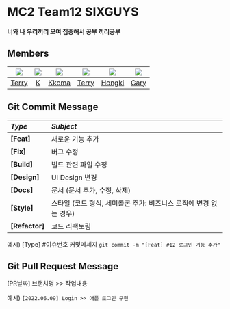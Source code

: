 # MC2 Team12 SIXGUYS
__너와 나 우리끼리 모여 집중해서 공부 끼리공부__

## Members
|<img src="https://github.com/terry-koo.png">|<img src="https://github.com/rkddnr330.png">|<img src="https://github.com/terry-koo.png">|<img src="https://github.com/hminkim.png">|<img src="https://github.com/otoolz.png">|<img src="https://github.com/Anti9uA.png">|
|:-:|:-:|:-:|:-:|:-:|:-:|
|[Terry](https://github.com/terry-koo)|[K](https://github.com/rkddnr330)|[Kkoma](https://github.com/hminkim)|[Terry](https://github.com/terry-koo)|[Hongki](https://github.com/otoolz)|[Gary](https://github.com/Anti9uA)|

## Git Commit Message
|*Type*|*Subject*|
|:---|:---|
|**[Feat]**|새로운 기능 추가|
|**[Fix]**|버그 수정|
|**[Build]**|빌드 관련 파일 수정|
|**[Design]**|UI Design 변경|
|**[Docs]**|문서 (문서 추가, 수정, 삭제)|
|**[Style]**|스타일 (코드 형식, 세미콜론 추가: 비즈니스 로직에 변경 없는 경우)|
|**[Refactor]**|코드 리팩토링| 

예시) [Type] #이슈번호 커밋메세지 `git commit -m "[Feat] #12 로그인 기능 추가"`

## Git Pull Request Message
[PR날짜] 브랜치명 >> 작업내용 

예시) `[2022.06.09] Login >> 애플 로그인 구현`
